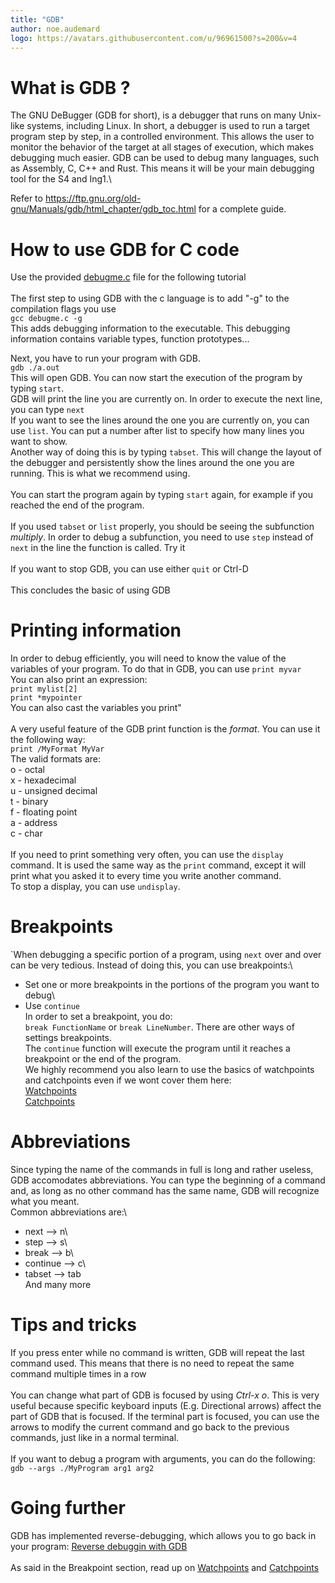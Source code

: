 ```yaml
---
title: "GDB"
author: noe.audemard
logo: https://avatars.githubusercontent.com/u/96961500?s=200&v=4
---
```


# What is GDB ?

The GNU DeBugger (GDB for short), is a debugger that runs on many Unix-like systems, including Linux.
In short, a debugger is used to run a target program step by step, in a controlled environment.
This allows the user to monitor the behavior of the target at all stages of execution, which makes debugging much easier.
GDB can be used to debug many languages, such as Assembly, C, C++ and Rust. This means it will be your main debugging tool for the S4 and Ing1.\

Refer to https://ftp.gnu.org/old-gnu/Manuals/gdb/html_chapter/gdb_toc.html for a complete guide.

# How to use GDB for C code
Use the provided [debugme.c](debugme.c) file for the following tutorial\
\
The first step to using GDB with the c language is to add "-g" to the compilation flags you use\
 ```gcc debugme.c -g```\
This adds debugging information to the executable. This debugging information contains variable types, function prototypes...

Next, you have to run your program with GDB.\
```gdb ./a.out```\
This will open GDB. You can now start the execution of the program by typing ```start```.\
GDB will print the line you are currently on. In order to execute the next line, you can type ```next```\
If you want to see the lines around the one you are currently on, you can use ```list```. You can put a number after list to specify how many lines you want to show.\
Another way of doing this is by typing ```tabset```.
This will change the layout of the debugger and persistently show the lines around the one you are running. This is what we recommend using.\
\
You can start the program again by typing ```start``` again, for example if you reached the end of the program.\
\
If you used ```tabset``` or ```list``` properly, you should be seeing the subfunction *multiply*.
In order to debug a subfunction, you need to use ```step``` instead of ```next``` in the line the function is called. Try it\
\
If you want to stop GDB, you can use either ```quit``` or Ctrl-D\
\
This concludes the basic of using GDB

# Printing information

In order to debug efficiently, you will need to know the value of the variables of your program. To do that in GDB, you can use ```print myvar```\
You can also print an expression: \
```print mylist[2]```\
```print *mypointer```\
You can also cast the variables you print"\
\
A very useful feature of the GDB print function is the *format*. You can use it the following way:\
```print /MyFormat MyVar```\
The valid formats are:\
o - octal\
x - hexadecimal\
u - unsigned decimal\
t - binary\
f - floating point\
a - address\
c - char\
\
If you need to print something very often, you can use the ```display``` command.
It is used the same way as the ```print``` command, except it will print what you asked it to every time you write another command.\
To stop a display, you can use ```undisplay```.

# Breakpoints

`When debugging a specific portion of a program, using ```next``` over and over can be very tedious. Instead of doing this, you can use breakpoints:\
 - Set one or more breakpoints in the portions of the program you want to debug\
 - Use ```continue```\
In order to set a breakpoint, you do:\
```break FunctionName``` or ```break LineNumber```. There are other ways of settings breakpoints.\
The ```continue``` function will execute the program until it reaches a breakpoint or the end of the program.\
We highly recommend you also learn to use the basics of watchpoints and catchpoints even if we wont cover them here:\
[Watchpoints](https://ftp.gnu.org/old-gnu/Manuals/gdb/html_node/gdb_29.html#SEC30)\
[Catchpoints](https://ftp.gnu.org/old-gnu/Manuals/gdb/html_node/gdb_30.html#SEC31)

# Abbreviations

Since typing the name of the commands in full is long and rather useless, GDB accomodates abbreviations.
You can type the beginning of a command and, as long as no other command has the same name, GDB will recognize what you meant.\
Common abbreviations are:\
 - next --> n\
 - step --> s\
 - break --> b\
 - continue --> c\
 - tabset --> tab\
And many more

# Tips and tricks

If you press enter while no command is written, GDB will repeat the last command used.
This means that there is no need to repeat the same command multiple times in a row\
\
You can change what part of GDB is focused by using *Ctrl-x o*.
This is very useful because specific keyboard inputs (E.g. Directional arrows) affect the part of GDB that is focused.
If the terminal part is focused, you can use the arrows to modify the current command and go back to the previous commands, just like in a normal terminal.\
\
If you want to debug a program with arguments, you can do the following: ```gdb --args ./MyProgram arg1 arg2```

# Going further

GDB has implemented reverse-debugging, which allows you to go back in your program: [Reverse debuggin with GDB](https://sourceware.org/gdb/wiki/ReverseDebug)\
\
As said in the Breakpoint section, read up on [Watchpoints](https://ftp.gnu.org/old-gnu/Manuals/gdb/html_node/gdb_29.html#SEC30)
and [Catchpoints](https://ftp.gnu.org/old-gnu/Manuals/gdb/html_node/gdb_30.html#SEC31)

